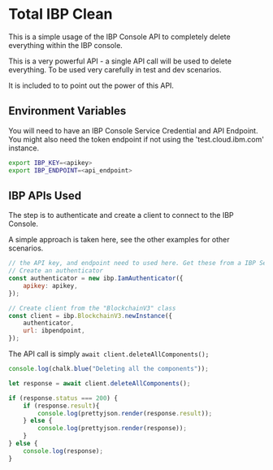 # Total IBP Clean

This is a simple usage of the IBP Console API to completely delete everything within the IBP console.

This is a very powerful API - a single API call will be used to delete everything. To be used very carefully in test and dev scenarios.

It is included to to point out the power of this API.

## Environment Variables

You will need to have an IBP Console Service Credential and API Endpoint. You might also need the token endpoint if not using the 'test.cloud.ibm.com' instance.

```bash
export IBP_KEY=<apikey>
export IBP_ENDPOINT=<api_endpoint>
```


## IBP APIs Used

The step is to authenticate and create a client to connect to the IBP Console.

A simple approach is taken here, see the other examples for other scenarios.

```javascript
// the API key, and endpoint need to used here. Get these from a IBP Service Credential
// Create an authenticator
const authenticator = new ibp.IamAuthenticator({
	apikey: apikey,
});

// Create client from the "BlockchainV3" class
const client = ibp.BlockchainV3.newInstance({
	authenticator,
	url: ibpendpoint,
});
```

The API call is simply `await client.deleteAllComponents();` 

```javascript
console.log(chalk.blue("Deleting all the components"));

let response = await client.deleteAllComponents();

if (response.status === 200) {
    if (response.result){
        console.log(prettyjson.render(response.result));
    } else {
        console.log(prettyjson.render(response));
    }		
} else {
    console.log(response);
}
```

